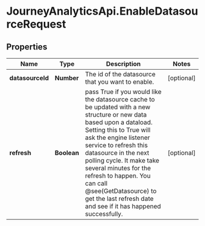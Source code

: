 # JourneyAnalyticsApi.EnableDatasourceRequest

## Properties

Name | Type | Description | Notes
------------ | ------------- | ------------- | -------------
**datasourceId** | **Number** | The id of the datasource that you want to enable. | [optional] 
**refresh** | **Boolean** | pass True if you would like the datasource cache to be updated with a new structure or new data based upon a dataload.  Setting this to True will ask the engine listener service to refresh this datasource in the next polling cycle.  It make take several minutes for the refresh to happen.  You can call @see(GetDatasource) to get the last refresh date and see if it has happened successfully. | [optional] 


